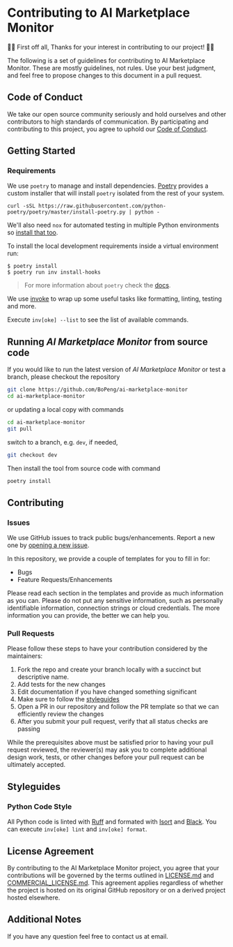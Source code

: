 # Contributing to AI Marketplace Monitor

👏🎉 First off all, Thanks for your interest in contributing to our project! 🎉👏

The following is a set of guidelines for contributing to AI Marketplace Monitor. These are
mostly guidelines, not rules. Use your best judgment, and feel free to propose changes to this document in a pull request.

## Code of Conduct

We take our open source community seriously and hold ourselves and other contributors to high standards of communication. By participating and contributing to this project, you agree to uphold our [Code of Conduct](CODE_OF_CONDUCT.md).

## Getting Started

### Requirements

We use `poetry` to manage and install dependencies. [Poetry](https://python-poetry.org/) provides a custom installer that will install `poetry` isolated from the rest of your system.

```
curl -sSL https://raw.githubusercontent.com/python-poetry/poetry/master/install-poetry.py | python -
```

We'll also need `nox` for automated testing in multiple Python environments so [install that too](https://nox.thea.codes/en/stable/).

To install the local development requirements inside a virtual environment run:

```
$ poetry install
$ poetry run inv install-hooks
```

> For more information about `poetry` check the [docs](https://python-poetry.org/docs/).

We use [invoke](http://www.pyinvoke.org/) to wrap up some useful tasks like formatting, linting, testing and more.

Execute `inv[oke] --list` to see the list of available commands.

## Running _AI Marketplace Monitor_ from source code

If you would like to run the latest version of _AI Marketplace Monitor_ or test a branch, please checkout the repository

```sh
git clone https://github.com/BoPeng/ai-marketplace-monitor
cd ai-marketplace-monitor
```

or updating a local copy with commands

```sh
cd ai-marketplace-monitor
git pull
```

switch to a branch, e.g. `dev`, if needed,

```sh
git checkout dev
```

Then install the tool from source code with command

```sh
poetry install
```

## Contributing

### Issues

We use GitHub issues to track public bugs/enhancements. Report a new one by [opening a new issue](https://github.com/BoPeng/ai-marketplace-monitor/issues).

In this repository, we provide a couple of templates for you to fill in for:

- Bugs
- Feature Requests/Enhancements

Please read each section in the templates and provide as much information as you can. Please do not put any sensitive information,
such as personally identifiable information, connection strings or cloud credentials. The more information you can provide, the better we can help you.

### Pull Requests

Please follow these steps to have your contribution considered by the maintainers:

1. Fork the repo and create your branch locally with a succinct but descriptive name.
2. Add tests for the new changes
3. Edit documentation if you have changed something significant
4. Make sure to follow the [styleguides](#styleguides)
5. Open a PR in our repository and follow the PR template so that we can efficiently review the changes
6. After you submit your pull request, verify that all status checks are passing

While the prerequisites above must be satisfied prior to having your pull request reviewed, the reviewer(s) may ask you to complete additional design
work, tests, or other changes before your pull request can be ultimately accepted.

## Styleguides

### Python Code Style

All Python code is linted with [Ruff](https://github.com/astral-sh/ruff) and formated with
[Isort](https://github.com/PyCQA/isort) and [Black](https://github.com/psf/black). You can
execute `inv[oke] lint` and `inv[oke] format`.

## License Agreement

By contributing to the AI Marketplace Monitor project, you agree that your contributions will be governed by the terms outlined in [LICENSE.md](LICENSE.md) and [COMMERCIAL_LICENSE.md](COMMERCIAL_LICENSE.md). This agreement applies regardless of whether the project is hosted on its original GitHub repository or on a derived project hosted elsewhere.

## Additional Notes

If you have any question feel free to contact us at email.
